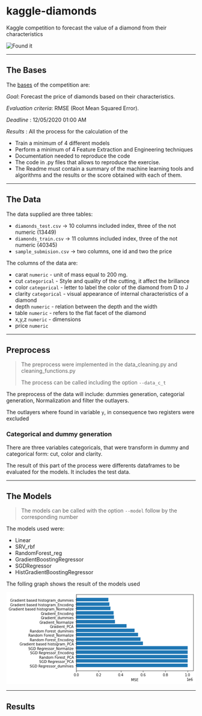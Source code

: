 # kaggle-diamonds

Kaggle competition to forecast the value of a diamond from their characteristics

![Found it](https://461v122bygqy1vf6uy3o7ubf-wpengine.netdna-ssl.com/wp-content/uploads/2020/01/Blood-Diamonds-2006.jpg)

---
## The Bases

The [bases](https://www.kaggle.com/c/diamonds-datamad0320) of the competition are:

*Goal*: Forecast the price of diamonds based on their characteristics.

*Evaluation criteria*: RMSE (Root Mean Squared Error).

*Deadline* : 12/05/2020 01:00 AM

*Results* :
All the process for the calculation of the 
- Train a minimum of 4 different models
- Perform a minimum of 4 Feature Extraction and Engineering techniques
- Documentation needed to reproduce the code
- The code in .py files that allows to reproduce the exercise.
- The Readme must contain a summary of the machine learning tools and algorithms and the results or the score obtained with each of them.

---
## The Data

The data supplied are three tables:

+ `diamonds_test.csv` -> 10 columns included index, three of the not numeric (13449)
+ `diamonds_train.csv` -> 11 columns included index, three of the not numeric (40345)
+ `sample_submision.csv` -> two columns, one id and two the price

The columns of the data are:

   -  carat `numeric` - unit of mass equal to 200 mg.
   -  cut    `categorical`  - Style and quality of the cutting, it affect the brillance
   -  color  `categorical`  - letter to label the color of the diamond from D to J 
   -  clarity `categorical` - visual appearance of internal characteristics of a diamond
   -  depth   `numeric`     - relation between the depth and the width 
   -  table  `numeric`  - refers to the flat facet of the diamond 
   -  x,y,z `numeric`     - dimensions 
   -  price `numeric`     

---
## Preprocess

> The preprocess were implemented in the data_cleaning.py and cleaning_functions.py
>
> The process can be called including the option `--data_c_t`

The preprocess of the data will include: dummies generation, categorial
generation, Normalization and filter the outlayers. 

The outlayers where found in variable `y`, in consequence two registers were excluded 

### Categorical and dummy generation

There are three variables categoricals, that were transform in dummy and
categorical form: cut, color and clarity.

The result of this part of the process were differents dataframes to be evaluated for the models. It includes the test data.

---
## The Models

>
> The models can be called with the option `--model` follow by the corresponding number 
>

The models used were:
- Linear 
- SRV_rbf
- RandomForest_reg 
- GradientBoostingRegressor
- SGDRegressor 
- HistGradientBoostingRegressor

The folling graph shows the result of the models used

![result](output/resume.png)

---
## Results
